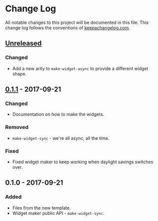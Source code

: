 # Change Log
All notable changes to this project will be documented in this file. This change log follows the conventions of [keepachangelog.com](http://keepachangelog.com/).

## [Unreleased]
### Changed
- Add a new arity to `make-widget-async` to provide a different widget shape.

## [0.1.1] - 2017-09-21
### Changed
- Documentation on how to make the widgets.

### Removed
- `make-widget-sync` - we're all async, all the time.

### Fixed
- Fixed widget maker to keep working when daylight savings switches over.

## 0.1.0 - 2017-09-21
### Added
- Files from the new template.
- Widget maker public API - `make-widget-sync`.

[Unreleased]: https://github.com/your-name/bing/compare/0.1.1...HEAD
[0.1.1]: https://github.com/your-name/bing/compare/0.1.0...0.1.1
